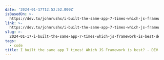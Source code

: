 ```yaml
---
date: '2024-01-17T12:52:52.000Z'
isBasedOn: >-
  https://dev.to/johnrushx/i-built-the-same-app-7-times-which-js-framework-is-best-39e0
link: >-
  https://dev.to/johnrushx/i-built-the-same-app-7-times-which-js-framework-is-best-39e0
slug: >-
  2024-01-17-i-built-the-same-app-7-times-which-js-framework-is-best-dev-community
tags:
  - code
title: I built the same app 7 times! Which JS Framework is best? - DEV Community
---
```


